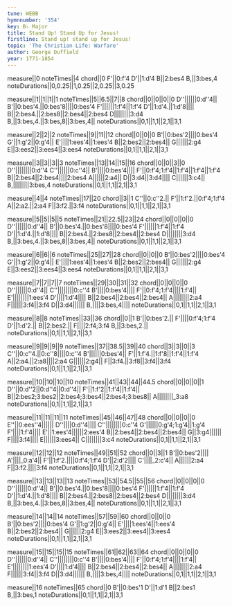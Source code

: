 ```yaml
---
tune: WEBB
hymnnumber: '354'
key: B♭ Major
title: Stand Up! Stand Up for Jesus!
firstline: Stand up! stand up for Jesus!
topic: 'The Christian Life: Warfare'
author: George Duffield
year: 1771-1854
---
```

measure||0
noteTimes||4
chord||0
F'||0:f'4
D'||1:d'4
B||2:bes4
B,||3:bes,4
noteDurations||0,0.25||1,0.25||2,0.25||3,0.25

measure||1||1||1||1
noteTimes||5||6.5||7||8
chord||0||0||0||0
D''||||||0:d''4||
B'||0:bes'4.||0:bes'8||||0:bes'4
F'||||||1:f'4||1:f'4
D'||1:d'4.||1:d'8||||
B||2:bes4.||2:bes8||2:bes4||2:bes4
D||||||||3:d4
B,||3:bes,4.||3:bes,8||3:bes,4||
noteDurations||0,1||1,1||2,1||3,1

measure||2||2||2
noteTimes||9||11||12
chord||0||0||0
B'||0:bes'2||||0:bes'4
G'||1:g'2||0:g'4||
E'||||1:ees'4||1:ees'4
B||2:bes2||2:bes4||
G||||||2:g4
E||3:ees2||3:ees4||3:ees4
noteDurations||0,1||1,1||2,1||3,1

measure||3||3||3||3
noteTimes||13||14||15||16
chord||0||0||3||0
D''||||||||0:d''4
C''||||||0:c''4||
B'||||0:bes'4||||
F'||0:f'4;1:f'4||1:f'4||1:f'4||1:f'4
B||2:bes4||2:bes4||||2:bes4
A||||||2:a4||
D||3:d4||3:d4||||
C||||||3:c4||
B,||||||||3:bes,4
noteDurations||0,1||1,1||2,1||3,1

measure||4||4
noteTimes||17||20
chord||3||1
C''||0:c''2.||
F'||1:f'2.||0:f'4;1:f'4
A||2:a2.||2:a4
F||3:f2.||3:f4
noteDurations||0,1||1,1||2,1||3,1

measure||5||5||5||5
noteTimes||21||22.5||23||24
chord||0||0||0||0
D''||||||0:d''4||
B'||0:bes'4.||0:bes'8||||0:bes'4
F'||||||1:f'4||1:f'4
D'||1:d'4.||1:d'8||||
B||2:bes4.||2:bes8||2:bes4||2:bes4
D||||||||3:d4
B,||3:bes,4.||3:bes,8||3:bes,4||
noteDurations||0,1||1,1||2,1||3,1

measure||6||6||6
noteTimes||25||27||28
chord||0||0||0
B'||0:bes'2||||0:bes'4
G'||1:g'2||0:g'4||
E'||||1:ees'4||1:ees'4
B||2:bes2||2:bes4||
G||||||2:g4
E||3:ees2||3:ees4||3:ees4
noteDurations||0,1||1,1||2,1||3,1

measure||7||7||7||7
noteTimes||29||30||31||32
chord||0||0||0||0
D''||||||0:d''4||
C''||||||||0:c''4
B'||||0:bes'4||||
F'||0:f'4;1:f'4||||1:f'4||
E'||||||||1:ees'4
D'||||1:d'4||||
B||2:bes4||2:bes4||2:bes4||
A||||||||2:a4
F||||||3:f4||3:f4
D||3:d4||||||
B,||||3:bes,4||||
noteDurations||0,1||1,1||2,1||3,1

measure||8||8
noteTimes||33||36
chord||0||1
B'||0:bes'2.||
F'||||0:f'4;1:f'4
D'||1:d'2.||
B||2:bes2.||
F||||2:f4;3:f4
B,||3:bes,2.||
noteDurations||0,1||1,1||2,1||3,1

measure||9||9||9||9
noteTimes||37||38.5||39||40
chord||3||3||0||3
C''||0:c''4.||0:c''8||||0:c''4
B'||||||0:bes'4||
F'||1:f'4.||1:f'8||1:f'4||1:f'4
A||2:a4.||2:a8||||2:a4
G||||||2:g4||
F||3:f4.||3:f8||3:f4||3:f4
noteDurations||0,1||1,1||2,1||3,1

measure||10||10||10||10
noteTimes||41||43||44||44.5
chord||0||0||0||1
D''||0:d''2||0:d''4||0:d''4||
F'||1:f'2||1:f'4||1:f'4||
B||2:bes2;3:bes2||2:bes4;3:bes4||2:bes4;3:bes8||
A||||||||_3:a8
noteDurations||0,1||1,1||2,1||3,1

measure||11||11||11||11
noteTimes||45||46||47||48
chord||0||0||0||0
E''||0:ees''4||||||
D''||||0:d''4||||
C''||||||||0:c''4
G'||||||0:g'4;1:g'4||1:g'4
F'||||1:f'4||||
E'||1:ees'4||||||2:ees'4
B||2:bes4||2:bes4||2:bes4||
G||3:g4||||||
F||||3:f4||||
E||||||3:ees4||
C||||||||3:c4
noteDurations||0,1||1,1||2,1||3,1

measure||12||12||12
noteTimes||49||51||52
chord||0||3||1
B'||0:bes'2||||
A'||||_0:a'4||
F'||1:f'2.||||0:f'4;1:f'4
D'||2:d'2||||
C'||||_2:c'4||
A||||||2:a4
F||3:f2.||||3:f4
noteDurations||0,1||1,1||2,1||3,1

measure||13||13||13||13
noteTimes||53||54.5||55||56
chord||0||0||0||0
D''||||||0:d''4||
B'||0:bes'4.||0:bes'8||||0:bes'4
F'||||||1:f'4||1:f'4
D'||1:d'4.||1:d'8||||
B||2:bes4.||2:bes8||2:bes4||2:bes4
D||||||||3:d4
B,||3:bes,4.||3:bes,8||3:bes,4||
noteDurations||0,1||1,1||2,1||3,1

measure||14||14||14
noteTimes||57||59||60
chord||0||0||0
B'||0:bes'2||||0:bes'4
G'||1:g'2||0:g'4||
E'||||1:ees'4||1:ees'4
B||2:bes2||2:bes4||
G||||||2:g4
E||3:ees2||3:ees4||3:ees4
noteDurations||0,1||1,1||2,1||3,1

measure||15||15||15||15
noteTimes||61||62||63||64
chord||0||0||0||0
D''||||||0:d''4||
C''||||||||0:c''4
B'||||0:bes'4||||
F'||0:f'4;1:f'4||||1:f'4||
E'||||||||1:ees'4
D'||||1:d'4||||
B||2:bes4||2:bes4||2:bes4||
A||||||||2:a4
F||||||3:f4||3:f4
D||3:d4||||||
B,||||3:bes,4||||
noteDurations||0,1||1,1||2,1||3,1

measure||16
noteTimes||65
chord||0
B'||0:bes'1
D'||1:d'1
B||2:bes1
B,||3:bes,1
noteDurations||0,1||1,1||2,1||3,1

